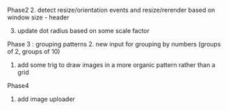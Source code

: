 
Phase2
2.  detect resize/orientation events and resize/rerender based on window size - header

3.  update dot radius based on some scale factor

Phase 3 :  grouping patterns
2. new input for grouping by numbers (groups of 2, groups of 10)
1. add some trig to draw images in a more organic pattern rather than a grid

Phase4
1. add image uploader
